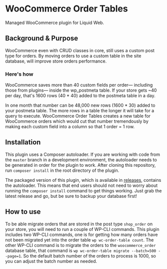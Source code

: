 # WooCommerce Order Tables
Managed WooCommerce plugin for Liquid Web.

## Background & Purpose
WooCommerce even with CRUD classes in core, still uses a custom post type for orders. By moving orders to use a custom table in the site database, will improve store orders performance.

### Here's how
WooCommerce saves more than 40 custom fields per order— including those from plugins— inside the wp_postmeta table. If your store gets ~40 per day, that's 1600 rows (40 * 40) added to the postmeta table in a day. 

In one month that number can be 48,000 new rows (1600 * 30) added to your postmeta table. The more rows in a table the longer it will take for a query to execute. WooCommerce Order Tables creates a new table for WooCommerce orders which would cut that number tremendously by making each custom field into a column so that 1 order = 1 row.

## Installation
This plugin uses a Composer autoloader. If you are working with code from the `master` branch in a development environment, the autoloader needs to be generated in order for the plugin to work. After cloning this repository, run `composer install` in the root directory of the plugin.

The packaged version of this plugin, which is available in [releases](https://github.com/liquidweb/WooCommerce-Order-Tables/releases), contains the autoloader. This means that end users should not need to worry about running the `composer install` command to get things working. Just grab the latest release and go, but be sure to backup your database first!

## How to use
To be able migrate orders that are stored in the post type `shop_order` on your store, you will need to run a couple of WP-CLI commands. This plugin includes two WP-CLI commands, one is for getting how many orders have not been migrated yet into the order table `wp wc-order-table count`. The other WP-CLI command is to migrate the orders to the `woocommerce_order` database table, that command is `wp wc-order-table migrate --batch=500 --page=1`. So the default batch number of the orders to process is 1000, so you can adjust the batch number as needed.
